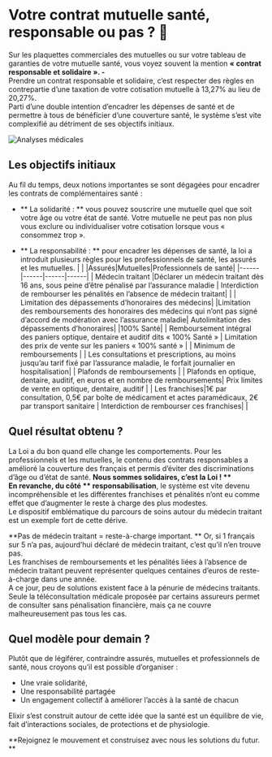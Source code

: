 # Votre contrat mutuelle santé, responsable ou pas ? 👀
Sur les plaquettes commerciales des mutuelles ou sur votre tableau de garanties de votre mutuelle santé, vous voyez souvent la mention **« contrat responsable et solidaire ». -**  
Prendre un contrat responsable et solidaire, c’est respecter des règles en contrepartie d’une taxation de votre cotisation mutuelle à 13,27% au lieu de 20,27%.  
Parti d’une double intention d’encadrer les dépenses de santé et de permettre à tous de bénéficier d’une couverture santé, le système s’est vite complexifié au détriment de ses objectifs initiaux.

![Analyses médicales]( https://live.staticflickr.com/7920/32971070788_ceff09976f_b.jpg)
 
## Les objectifs initiaux 
Au fil du temps, deux notions importantes se sont dégagées pour encadrer les contrats de complémentaires santé :  
-	** La solidarité : ** vous pouvez souscrire une mutuelle quel que soit votre âge ou votre état de santé. Votre mutuelle ne peut pas non plus vous exclure ou individualiser votre cotisation lorsque vous « consommez trop ».

-	** La responsabilité : **  pour encadrer les dépenses de santé, la loi a introduit plusieurs règles pour les professionnels de santé, les assurés et les mutuelles.
| | |Assurés|Mutuelles|Professionnels de santé|
|------|------|------|------|
| Médecin traitant |Déclarer un médecin traitant dès 16 ans, sous peine d’être pénalisé par l’assurance maladie | Interdiction de rembourser les pénalités en l’absence de médecin traitant| |
| Limitation des dépassements d’honoraires des médecins|  |Limitation des remboursements des honoraires des médecins qui n’ont pas signé d’accord de modération avec l’assurance maladie| Autolimitation des dépassements d’honoraires|
|100% Santé| | Remboursement intégral des paniers optique, dentaire et auditif dits « 100% Santé » | Limitation des prix de vente sur les paniers « 100% santé » |
| Minimum de remboursements |  | Les consultations et prescriptions, au moins jusqu’au tarif fixé par l’assurance maladie, le forfait journalier en hospitalisation| 
| Plafonds de remboursements |  | Plafonds en optique, dentaire, auditif, en euros et en nombre de remboursements| Prix limites de vente en optique, dentaire, auditif |
| Les franchises|1€ par consultation, 0,5€ par boîte de médicament et actes paramédicaux, 2€ par transport sanitaire | Interdiction de rembourser ces franchises| | 

## Quel résultat obtenu ? 

La Loi a du bon quand elle change les comportements. Pour les professionnels et les mutuelles, le contenu des contrats responsables a amélioré la couverture des français et permis d’éviter des discriminations d’âge ou d’état de santé. **Nous sommes solidaires, c’est la Loi ! **  
En revanche, du côté ** responsabilisation**, le système est vite devenu incompréhensible et les différentes franchises et pénalités n’ont eu comme effet que d’augmenter le reste à charge des plus modestes.  
Le dispositif emblématique du parcours de soins autour du médecin traitant est un exemple fort de cette dérive.   

**Pas de médecin traitant = reste-à-charge important. **
Or, si 1 français sur 5 n’a pas, aujourd’hui déclaré de médecin traitant, c’est qu’il n’en trouve pas.   
Les franchises de remboursements et les pénalités liées à l’absence de médecin traitant peuvent représenter quelques centaines d’euros de reste-à-charge dans une année.  
A ce jour, peu de solutions existent face à la pénurie de médecins traitants. Seule la téléconsultation médicale proposée par certains assureurs permet de consulter sans pénalisation financière, mais ça ne couvre malheureusement pas tous les cas.  
## Quel modèle pour demain ? ##
Plutôt que de légiférer, contraindre assurés, mutuelles et professionnels de santé, nous croyons qu’il est possible d’organiser :

-	Une vraie solidarité,
-	Une responsabilité partagée
-	Un engagement collectif à améliorer l’accès à la santé de chacun

Elixir s’est construit autour de cette idée que la santé est un équilibre de vie, fait d’interactions sociales, de protections et de physiologie.

**Rejoignez le mouvement et construisez avec nous les solutions du futur. **

